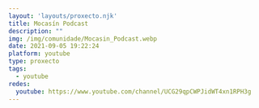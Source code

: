 ```yaml
---
layout: 'layouts/proxecto.njk'
title: Mocasín Podcast
description: ""
img: /img/comunidade/Mocasin_Podcast.webp
date: 2021-09-05 19:22:24
platform: youtube
type: proxecto
tags:
  - youtube
redes:
  youtube: https://www.youtube.com/channel/UCG29qpCWPJidWT4xn1RPH3g
---
```

